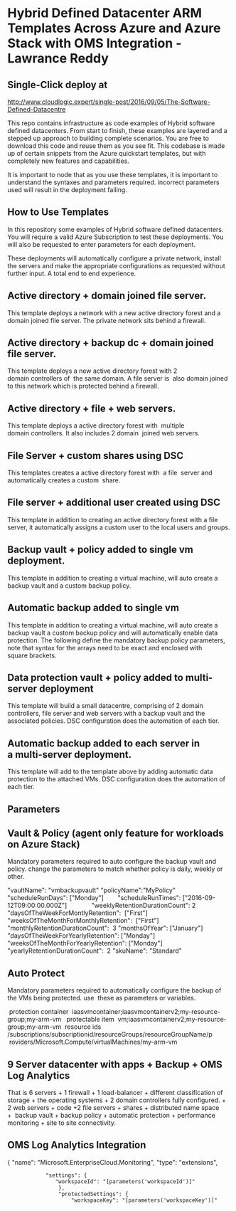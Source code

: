 # Hybrid Defined Datacenter ARM Templates Across Azure and Azure Stack with OMS Integration - Lawrance Reddy
## Single-Click deploy at
http://www.cloudlogic.expert/single-post/2016/09/05/The-Software-Defined-Datacentre


This repo contains infrastructure as code examples of Hybrid software defined datacenters. From start to finish, these examples are layered and a stepped up approach to building complete scenarios.
You are free to download this code and reuse them as you see fit.
This codebase is made up of certain snippets from the Azure quickstart templates, but with completely new features and capabilities. 


It is important to node that as you use these templates, it is important to understand the syntaxes and parameters required. incorrect parameters used will result in the deployment failing.

## How to Use Templates

In this repository some examples of Hybrid software defined datacenters.  You will require a valid Azure Subscription to test these deployments. You will also be requested to enter parameters for each deployment. 

These deployments will automatically configure a private network, install the servers and make the appropriate configurations as requested without further input. A total end to end experience.


## Active directory + domain joined file server.
This template deploys a network with a new active directory forest and a domain joined file server. The private network sits behind a firewall. 

## Active directory + backup dc + domain joined file server.
This template deploys a new active directory forest with 2 domain controllers of  the same domain. A file server is  also domain joined to this network which is protected behind a firewall. 

## Active directory + file + web servers.
This template deploys a active directory forest with  multiple domain controllers. It also includes 2 domain  joined web servers. 

## File Server + custom shares using DSC
This templates creates a active directory forest with  a file  server and automatically creates a custom  share.

## File server + additional user created using DSC
This template in addition to creating an active directory forest with a file server, it automatically assigns a custom user to the local users and groups.

## Backup vault + policy added to single vm deployment.
This template in addition to creating a virtual machine, will auto create a backup vault and a custom backup policy. 

## Automatic backup added to single vm
This template in addition to creating a virtual machine, will auto create a backup vault a custom backup policy and will automatically enable data protection. The following define the mandatory backup policy parameters, note that syntax for the arrays need to be exact and enclosed with square brackets.

## Data protection vault + policy added to multi-server deployment
This template will build a small datacentre, comprising of 2 domain controllers, file server and web servers with a backup vault and the associated policies. DSC configuration does the automation of each tier.

## Automatic backup added to each server in a multi-server deployment.
This template will add to the template above by adding automatic data protection to the attached VMs. DSC configuration does the automation of each tier.

## Parameters

## Vault & Policy (agent only feature for workloads on Azure Stack)

Mandatory parameters required to auto configure the backup vault and policy. change the parameters to match whether policy is daily, weekly or other.

"vaultName": "vmbackupvault"
"policyName":"MyPolicy" 
"scheduleRunDays": ["Monday"]       
"scheduleRunTimes": ["2016-09-12T09:00:00.000Z"]             
"weeklyRetentionDurationCount": 2 
"daysOfTheWeekForMontlyRetention":  ["First"]
"weeksOfTheMonthForMonthlyRetention":  ["First"]    
"monthlyRetentionDurationCount":  3
"monthsOfYear": ["January"]        
"daysOfTheWeekForYearlyRetention": ["Monday"]          
"weeksOfTheMonthForYearlyRetention": ["Monday"]          
"yearlyRetentionDurationCount":  2
"skuName": "Standard"

## Auto Protect

Mandatory parameters required to automatically configure the backup of the VMs being protected. use  these as parameters or variables.

 protection container
 iaasvmcontainer;iaasvmcontainerv2;my-resource-group;my-arm-vm 
 protectable item
 vm;iaasvmcontainerv2;my-resource-group;my-arm-vm
 resource ids
/subscriptions/subscriptionid/resourceGroups/resourceGroupName/p  roviders/Microsoft.Compute/virtualMachines/my-arm-vm

## 9 Server datacenter with apps + Backup + OMS Log Analytics

That is 6 servers + 1 firewall + 1 load-balancer + different classification of storage + the operating systems + 2 domain controllers fully configured. + 2 web servers + code +2 file servers + shares + distributed name space +  backup vault + backup policy + automatic protection + performance monitoring + site to site connectivity.

## OMS Log Analytics Integration 

{
                "name": "Microsoft.EnterpriseCloud.Monitoring",
                "type": "extensions",
                
				
                "settings": {
                   "workspaceId": "[parameters('workspaceId')]"
                    },
                    "protectedSettings": {
                        "workspaceKey": "[parameters('workspaceKey')]"